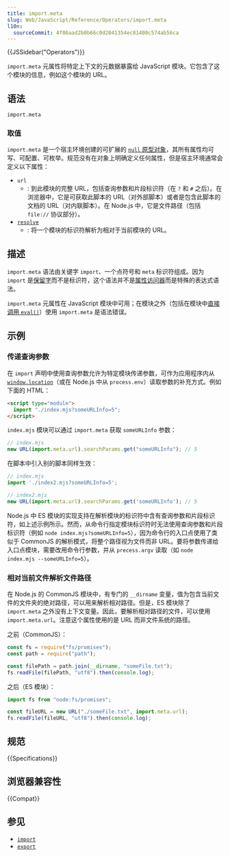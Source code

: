 ```yaml
---
title: import.meta
slug: Web/JavaScript/Reference/Operators/import.meta
l10n:
  sourceCommit: 4f86aad2b0b66c0d2041354ec81400c574ab56ca
---
```


{{JSSidebar("Operators")}}

`import.meta` 元属性将特定上下文的元数据暴露给 JavaScript 模块。它包含了这个模块的信息，例如这个模块的 URL。

## 语法

```js-nolint
import.meta
```

### 取值

`import.meta` 是一个宿主环境创建的可扩展的 [`null` 原型对象](/zh-CN/docs/Web/JavaScript/Reference/Global_Objects/Object#null_原型对象)，其所有属性均可写、可配置、可枚举。规范没有在对象上明确定义任何属性，但是宿主环境通常会定义以下属性：

- `url`
  - : 到此模块的完整 URL，包括查询参数和片段标识符（在 `?` 和 `#` 之后）。在浏览器中，它是可获取此脚本的 URL（对外部脚本）或者是包含此脚本的文档的 URL（对内联脚本）。在 Node.js 中，它是文件路径（包括 `file://` 协议部分）。
- [`resolve`](/zh-CN/docs/Web/JavaScript/Reference/Operators/import.meta/resolve)
  - : 将一个模块的标识符解析为相对于当前模块的 URL。

## 描述

`import.meta` 语法由关键字 `import`、一个点符号和 `meta` 标识符组成。因为 `import` 是[保留字](/zh-CN/docs/Web/JavaScript/Reference/Lexical_grammar#保留字)而不是标识符，这个语法并不是[属性访问器](/zh-CN/docs/Web/JavaScript/Reference/Operators/Property_accessors)而是特殊的表达式语法。

`import.meta` 元属性在 JavaScript 模块中可用；在模块之外（包括在模块中[直接调用 `eval()`](/zh-CN/docs/Web/JavaScript/Reference/Global_Objects/eval#direct_and_indirect_eval)）使用 `import.meta` 是语法错误。

## 示例

### 传递查询参数

在 `import` 声明中使用查询参数允许为特定模块传递参数，可作为应用程序内从 [`window.location`](/zh-CN/docs/Web/API/Window/location)（或在 Node.js 中从 `process.env`）读取参数的补充方式。例如下面的 HTML：

```html
<script type="module">
  import "./index.mjs?someURLInfo=5";
</script>
```

`index.mjs` 模块可以通过 `import.meta` 获取 `someURLInfo` 参数：

```js
// index.mjs
new URL(import.meta.url).searchParams.get("someURLInfo"); // 5
```

在脚本中引入别的脚本同样生效：

```js
// index.mjs
import './index2.mjs?someURLInfo=5';

// index2.mjs
new URL(import.meta.url).searchParams.get('someURLInfo'); // 5
```

Node.js 中 ES 模块的实现支持在解析模块的标识符中含有查询参数和片段标识符，如上述示例所示。然而，从命令行指定模块标识符时无法使用查询参数和片段标识符（例如 `node index.mjs?someURLInfo=5`），因为命令行的入口点使用了类似于 CommonJS 的解析模式，将整个路径视为文件而非 URL。要将参数传递给入口点模块，需要改用命令行参数，并从 `precess.argv` 读取（如 `node index.mjs --someURLInfo=5`）。

### 相对当前文件解析文件路径

在 Node.js 的 CommonJS 模块中，有专门的 `__dirname` 变量，值为包含当前文件的文件夹的绝对路径，可以用来解析相对路径。但是，ES 模块除了 `import.meta` 之外没有上下文变量。因此，要解析相对路径的文件，可以使用 `import.meta.url`。注意这个属性使用的是 URL 而非文件系统的路径。

之前（CommonJS）：

```js
const fs = require("fs/promises");
const path = require("path");

const filePath = path.join(__dirname, "someFile.txt");
fs.readFile(filePath, "utf8").then(console.log);
```

之后（ES 模块）：

```js
import fs from "node:fs/promises";

const fileURL = new URL("./someFile.txt", import.meta.url);
fs.readFile(fileURL, "utf8").then(console.log);
```

## 规范

{{Specifications}}

## 浏览器兼容性

{{Compat}}

## 参见

- [`import`](/zh-CN/docs/Web/JavaScript/Reference/Statements/import)
- [`export`](/zh-CN/docs/Web/JavaScript/Reference/Statements/export)
